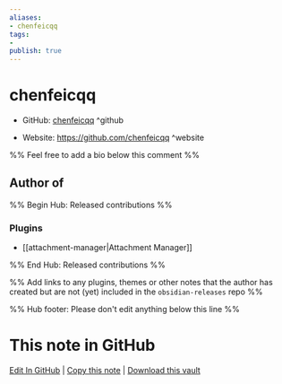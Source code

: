 ```yaml
---
aliases:
- chenfeicqq
tags:
- 
publish: true
---
```


# chenfeicqq

- GitHub: [chenfeicqq](https://github.com/chenfeicqq/) ^github
<!-- - Discord: `@` ^discord-->
- Website: <https://github.com/chenfeicqq> ^website
<!-- - [[Publish sites|Publish site]]: <https://> ^publish-->

%% Feel free to add a bio below this comment %%


## Author of

%% Begin Hub: Released contributions %%
### Plugins
- [[attachment-manager|Attachment Manager]]

%% End Hub: Released contributions %%

%% Add links to any plugins, themes or other notes that the author has created but are not (yet) included in the `obsidian-releases` repo %%

<!--
### Unlisted plugins
-->

<!--
### Others
-->

<!--
## Sponsor this author
-->

<!-- - [[GitHub sponsors]]: [Sponsor @chenfeicqq on GitHub Sponsors](https://github.com/sponsors/chenfeicqq) ^github-sponsor-->
<!-- - [[Buy me a coffee]]: <https://> ^buy-me-a-coffee-->
<!-- - [[PayPal]]: <https://> ^paypal-->
<!-- - [[Patreon]]: <https://> ^patreon-->

<!--
## Follow this author
-->

<!-- - [[YouTube Channels|On YouTube]]: <https://> ^youtube-->
<!-- - Twitter: <https://> ^twitter-->
<!-- - ... -->

%% Hub footer: Please don't edit anything below this line %%

# This note in GitHub

<span class="git-footer">[Edit In GitHub](https://github.dev/obsidian-community/obsidian-hub/blob/main/01%20-%20Community/People/chenfeicqq.md "git-hub-edit-note") | [Copy this note](https://raw.githubusercontent.com/obsidian-community/obsidian-hub/main/01%20-%20Community/People/chenfeicqq.md "git-hub-copy-note") | [Download this vault](https://github.com/obsidian-community/obsidian-hub/archive/refs/heads/main.zip "git-hub-download-vault") </span>
